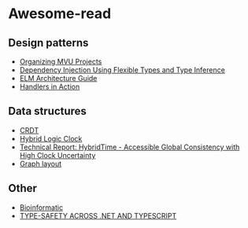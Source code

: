 # Awesome-read

## Design patterns

- [Organizing MVU Projects](https://dev.to/kspeakman/organizing-mvu-projects-2218)
- [Dependency Injection Using Flexible Types and Type Inference](https://gfritz.github.io/posts/2020-12-05-fsadvent-2020-dependency-injection-using-flexible-types-and-type-inference.html)
- [ELM Architecture Guide](https://guide.elm-lang.org/architecture/)
- [Handlers in Action](https://homepages.inf.ed.ac.uk/slindley/papers/handlers.pdf)

## Data structures

- [CRDT](https://hal.inria.fr/inria-00555588/PDF/techreport.pdf)
- [Hybrid Logic Clock](https://bartoszsypytkowski.com/hybrid-logical-clocks/)
- [Technical Report: HybridTime - Accessible Global Consistency with High
Clock Uncertainty](http://users.ece.utexas.edu/~garg/pdslab/david/hybrid-time-tech-report-01.pdf)
- [Graph layout](https://arxiv.org/pdf/1201.3011.pdf)

## Other

- [Bioinformatic](https://jamessdixon.com)
- [TYPE-SAFETY ACROSS .NET AND TYPESCRIPT](https://www.planetgeek.ch/2021/03/11/type-safety-across-net-and-typescript-why/)
